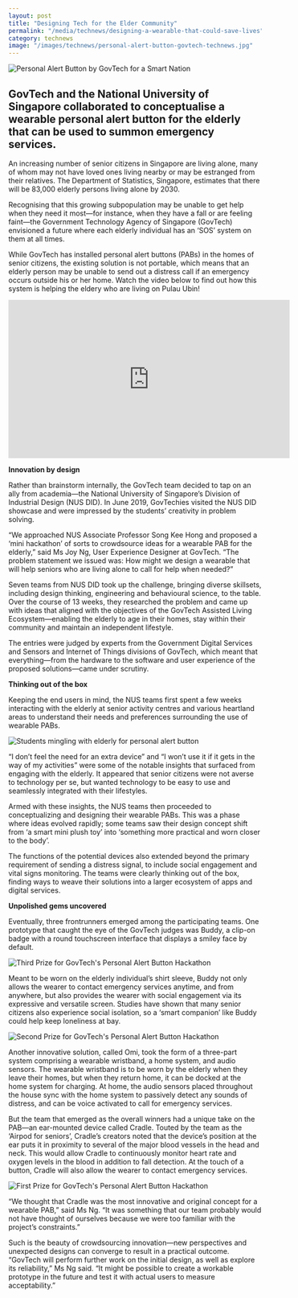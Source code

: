 ```yaml
---
layout: post
title: "Designing Tech for the Elder Community"
permalink: "/media/technews/designing-a-wearable-that-could-save-lives"
category: technews
image: "/images/technews/personal-alert-button-govtech-technews.jpg"
---
```


![Personal Alert Button by GovTech for a Smart Nation](/images/technews/personal-alert-button-govtech-technews.jpg)

GovTech and the National University of Singapore collaborated to conceptualise a wearable personal alert button for the elderly that can be used to summon emergency services.
---
 
An increasing number of senior citizens in Singapore are living alone, many of whom may not have loved ones living nearby or may be estranged from their relatives. The Department of Statistics, Singapore, estimates that there will be 83,000 elderly persons living alone by 2030.

Recognising that this growing subpopulation may be unable to get help when they need it most—for instance, when they have a fall or are feeling faint—the Government Technology Agency of Singapore (GovTech) envisioned a future where each elderly individual has an ‘SOS’ system on them at all times. 

While GovTech has installed personal alert buttons (PABs) in the homes of senior citizens, the existing solution is not portable, which means that an elderly person may be unable to send out a distress call if an emergency occurs outside his or her home. Watch the video below to find out how this system is helping the eldery who are living on Pulau Ubin!

<iframe width="560" height="315" src="https://www.youtube.com/embed/mhI3eCfekcs?si=t5yj4gl4kA_4WOCW" title="YouTube video player" frameborder="0" allow="accelerometer; autoplay; clipboard-write; encrypted-media; gyroscope; picture-in-picture; web-share" allowfullscreen></iframe>


**Innovation by design**

Rather than brainstorm internally, the GovTech team decided to tap on an ally from academia—the National University of Singapore’s Division of Industrial Design (NUS DID). In June 2019, GovTechies visited the NUS DID showcase and were impressed by the students’ creativity in problem solving.

“We approached NUS Associate Professor Song Kee Hong and proposed a ‘mini hackathon’ of sorts to crowdsource ideas for a wearable PAB for the elderly,” said Ms Joy Ng, User Experience Designer at GovTech. “The problem statement we issued was: How might we design a wearable that will help seniors who are living alone to call for help when needed?”

Seven teams from NUS DID took up the challenge, bringing diverse skillsets, including design thinking, engineering and behavioural science, to the table. Over the course of 13 weeks, they researched the problem and came up with ideas that aligned with the objectives of the GovTech Assisted Living Ecosystem—enabling the elderly to age in their homes, stay within their community and maintain an independent lifestyle.

The entries were judged by experts from the Government Digital Services and Sensors and Internet of Things divisions of GovTech, which meant that everything—from the hardware to the software and user experience of the proposed solutions—came under scrutiny.

**Thinking out of the box**

Keeping the end users in mind, the NUS teams first spent a few weeks interacting with the elderly at senior activity centres and various heartland areas to understand their needs and preferences surrounding the use of wearable PABs.

![Students mingling with elderly for personal alert button](/images/technews/PAB-Mingling-with-Elderly.jpg)

“I don’t feel the need for an extra device” and “I won’t use it if it gets in the way of my activities” were some of the notable insights that surfaced from engaging with the elderly. It appeared that senior citizens were not averse to technology per se, but wanted technology to be easy to use and seamlessly integrated with their lifestyles.

Armed with these insights, the NUS teams then proceeded to conceptualizing and designing their wearable PABs. This was a phase where ideas evolved rapidly; some teams saw their design concept shift from ‘a smart mini plush toy’ into ‘something more practical and worn closer to the body’.

The functions of the potential devices also extended beyond the primary requirement of sending a distress signal, to include social engagement and vital signs monitoring. The teams were clearly thinking out of the box, finding ways to weave their solutions into a larger ecosystem of apps and digital services. 


**Unpolished gems uncovered**

Eventually, three frontrunners emerged among the participating teams. One prototype that caught the eye of the GovTech judges was Buddy, a clip-on badge with a round touchscreen interface that displays a smiley face by default.

![Third Prize for GovTech's Personal Alert Button Hackathon](/images/technews/PAB-Third-Prize.jpg)

Meant to be worn on the elderly individual’s shirt sleeve, Buddy not only allows the wearer to contact emergency services anytime, and from anywhere, but also provides the wearer with social engagement via its expressive and versatile screen. Studies have shown that many senior citizens also experience social isolation, so a ‘smart companion’ like Buddy could help keep loneliness at bay.

![Second Prize for GovTech's Personal Alert Button Hackathon](/images/technews/PAB-Second-Prize.jpg)

Another innovative solution, called Omi, took the form of a three-part system comprising a wearable wristband, a home system, and audio sensors. The wearable wristband is to be worn by the elderly when they leave their homes, but when they return home, it can be docked at the home system for charging. At home, the audio sensors placed throughout the house sync with the home system to passively detect any sounds of distress, and can be voice activated to call for emergency services.

But the team that emerged as the overall winners had a unique take on the PAB—an ear-mounted device called Cradle. Touted by the team as the ‘Airpod for seniors’, Cradle’s creators noted that the device’s position at the ear puts it in proximity to several of the major blood vessels in the head and neck. This would allow Cradle to continuously monitor heart rate and oxygen levels in the blood in addition to fall detection. At the touch of a button, Cradle will also allow the wearer to contact emergency services.

![First Prize for GovTech's Personal Alert Button Hackathon](/images/technews/PAB-First-Prize.jpg)

“We thought that Cradle was the most innovative and original concept for a wearable PAB,” said Ms Ng. “It was something that our team probably would not have thought of ourselves because we were too familiar with the project’s constraints.”

Such is the beauty of crowdsourcing innovation—new perspectives and unexpected designs can converge to result in a practical outcome. “GovTech will perform further work on the initial design, as well as explore its reliability,” Ms Ng said. “It might be possible to create a workable prototype in the future and test it with actual users to measure acceptability.”
